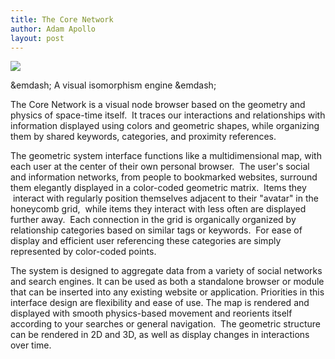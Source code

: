 ```yaml
---
title: The Core Network
author: Adam Apollo
layout: post
---
```


<img src="/IMG/buckyball-185x185.png" class="thumbnail-post alignleft" />

&emdash; A visual isomorphism engine &emdash;

The Core Network is a visual node browser based on the geometry and physics of space-time itself.  It traces our interactions and relationships with information displayed using colors and geometric shapes, while organizing them by shared keywords, categories, and proximity references. 

The geometric system interface functions like a multidimensional map, with each user at the center of their own personal browser.  The user's social and information networks, from people to bookmarked websites, surround them elegantly displayed in a color-coded geometric matrix.  Items they  interact with regularly position themselves adjacent to their "avatar" in the honeycomb grid,  while items they interact with less often are displayed further away.  Each connection in the grid is organically organized by relationship categories based on similar tags or keywords.  For ease of display and efficient user referencing these categories are simply represented by color-coded points.

The system is designed to aggregate data from a variety of social networks and search engines. It can be used as both a standalone browser or module that can be inserted into any existing website or application. Priorities in this interface design are flexibility and ease of use. The map is rendered and displayed with smooth physics-based movement and reorients itself according to your searches or general navigation.  The geometric structure can be rendered in 2D and 3D, as well as display changes in interactions over time.
